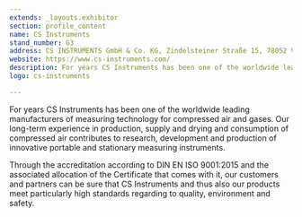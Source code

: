 ```yaml
---
extends: _layouts.exhibitor
section: profile_content
name: CS Instruments
stand_number: G3
address: CS INSTRUMENTS GmbH & Co. KG, Zindelsteiner Straße 15, 78052 VS-Tannheim, GERMANY
website: https://www.cs-instruments.com/
description: For years CS Instruments has been one of the worldwide leading manufacturers of measuring technology for compressed air and gases.
logo: cs-instruments

---
```


For years CS Instruments has been one of the worldwide leading manufacturers of measuring technology for compressed air and gases. Our long-term experience in production, supply and drying and consumption of compressed air contributes to research, development and production of innovative portable and stationary measuring instruments.

Through the accreditation according to DIN EN ISO 9001:2015 and the associated allocation of the Certificate that comes with it, our customers and partners can be sure that CS Instruments and thus also our products meet particularly high standards regarding to quality, environment and safety.
